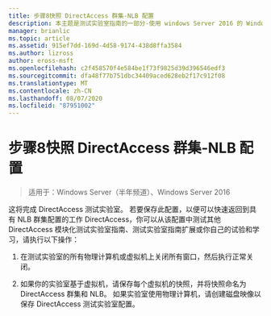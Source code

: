 ```yaml
---
title: 步骤8快照 DirectAccess 群集-NLB 配置
description: 本主题是测试实验室指南的一部分-使用 windows Server 2016 的 Windows NLB 在群集中演示 DirectAccess
manager: brianlic
ms.topic: article
ms.assetid: 915ef7dd-169d-4d58-9174-438d8ffa3584
ms.author: lizross
author: eross-msft
ms.openlocfilehash: c2f458570f4e584be1f73f9825d39d396546edf3
ms.sourcegitcommit: dfa48f77b751dbc34409aced628eb2f17c912f08
ms.translationtype: MT
ms.contentlocale: zh-CN
ms.lasthandoff: 08/07/2020
ms.locfileid: "87951002"
---
```

# <a name="step-8-snapshot-the-directaccess-cluster-nlb-configuration"></a>步骤8快照 DirectAccess 群集-NLB 配置

>适用于：Windows Server（半年频道）、Windows Server 2016

这将完成 DirectAccess 测试实验室。 若要保存此配置，以便可以快速返回到具有 NLB 群集配置的工作 DirectAccess，你可以从该配置中测试其他 DirectAccess 模块化测试实验室指南、测试实验室指南扩展或你自己的试验和学习，请执行以下操作：

1.  在测试实验室的所有物理计算机或虚拟机上关闭所有窗口，然后执行正常关闭。

2.  如果你的实验室基于虚拟机，请保存每个虚拟机的快照，并将快照命名为 DirectAccess 群集和 NLB。 如果实验室使用物理计算机，请创建磁盘映像以保存 DirectAccess 测试实验室配置。
